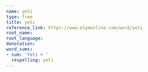 ```yaml
---
name: yeti
type: free
title: yeti
reference_link: https://www.etymonline.com/word/yeti
root_name: 
root_language: 
denotation: 
word_sums:
- sum: 'Yeti + '
  respelling: yeti
---
```

